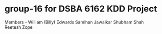 # group-16 for DSBA 6162 KDD Project
Members - 
William (Billy) Edwards 
Samihan Jawalkar
Shubham Shah
Reetesh Zope
